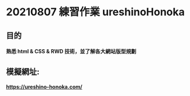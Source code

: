 # 20210807 練習作業 ureshinoHonoka

## 目的
#### 熟悉 html & CSS & RWD 技術，並了解各大網站版型規劃

## 模擬網址: 
#### https://ureshino-honoka.com/
